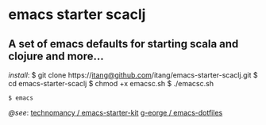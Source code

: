 # emacs starter scaclj
A set of emacs defaults for starting scala and clojure and more...
---------------------
*install*:
    $ git clone https://itang@github.com/itang/emacs-starter-scaclj.git
    $ cd emacs-starter-scaclj
    $ chmod +x emacsc.sh
    $ ./emacsc.sh

    $ emacs


*@see*:
[technomancy /
emacs-starter-kit](https://github.com/technomancy/emacs-starter-kit) 
[g-eorge / emacs-dotfiles](https://github.com/g-eorge/emacs-dotfiles)
